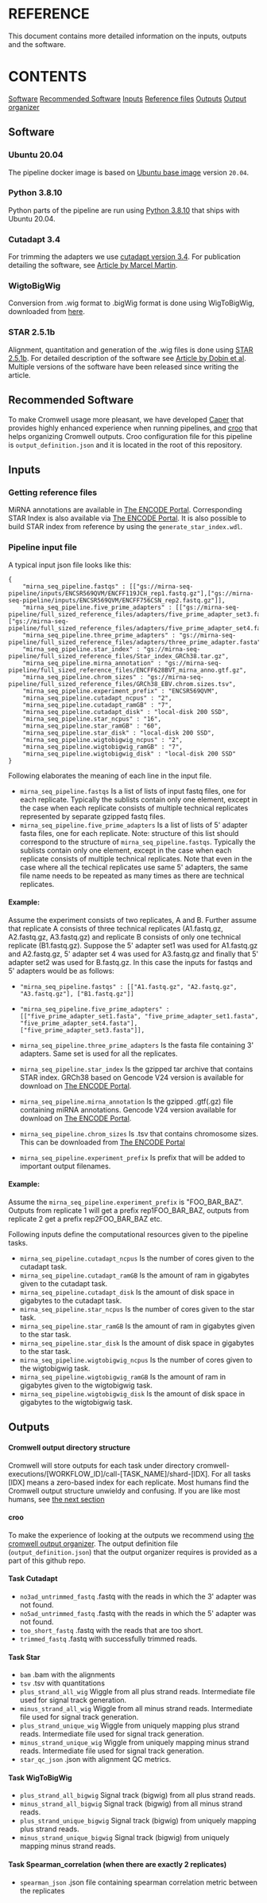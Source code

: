 # REFERENCE

This document contains more detailed information on the inputs, outputs and the software.

# CONTENTS

[Software](reference.md#software)
[Recommended Software](reference.md#recommended-software)
[Inputs](reference.md#inputs)
[Reference files](reference.md#getting-reference-files)
[Outputs](reference.md#outputs)
[Output organizer](reference.md#croo)

## Software

### Ubuntu 20.04

The pipeline docker image is based on [Ubuntu base image](https://hub.docker.com/_/ubuntu/) version `20.04`.

### Python 3.8.10

Python parts of the pipeline are run using [Python 3.8.10](https://www.python.org/download/releases/3.8.10/) that ships with Ubuntu 20.04.

### Cutadapt 3.4

For trimming the adapters we use [cutadapt version 3.4](https://cutadapt.readthedocs.io/en/stable/). For publication detailing the software, see [Article by Marcel Martin](http://journal.embnet.org/index.php/embnetjournal/article/view/200).

### WigtoBigWig

Conversion from .wig format to .bigWig format is done using WigToBigWig, downloaded from [here](http://hgdownload.soe.ucsc.edu/admin/exe/linux.x86_64/wigToBigWig).

### STAR 2.5.1b

Alignment, quantitation and generation of the .wig files is done using [STAR 2.5.1b](https://github.com/alexdobin/STAR/releases/tag/2.5.1b). For detailed description of the software see [Article by Dobin et al](https://www.ncbi.nlm.nih.gov/pubmed/23104886). Multiple versions of the software have been released since writing the article.

## Recommended Software

To make Cromwell usage more pleasant, we have developed [Caper](https://github.com/ENCODE-DCC/caper) that provides highly enhanced experience when running pipelines, and [croo](https://github.com/ENCODE-DCC/croo) that helps organizing Cromwell outputs. Croo configuration file for this pipeline is `output_definition.json` and it is located in the root of this repository.

## Inputs

### Getting reference files

MiRNA annotations are available in [The ENCODE Portal](https://www.encodeproject.org/files/ENCFF628BVT/). Corresponding STAR Index is also available via [The ENCODE Portal](https://www.encodeproject.org/files/ENCFF033AVX/). It is also possible to build STAR index from reference by using the `generate_star_index.wdl`.

### Pipeline input file

A typical input json file looks like this:

```
{
    "mirna_seq_pipeline.fastqs" : [["gs://mirna-seq-pipeline/inputs/ENCSR569QVM/ENCFF119JCH_rep1.fastq.gz"],["gs://mirna-seq-pipeline/inputs/ENCSR569QVM/ENCFF756CSN_rep2.fastq.gz"]],
    "mirna_seq_pipeline.five_prime_adapters" : [["gs://mirna-seq-pipeline/full_sized_reference_files/adapters/five_prime_adapter_set3.fasta"],["gs://mirna-seq-pipeline/full_sized_reference_files/adapters/five_prime_adapter_set4.fasta"]],
    "mirna_seq_pipeline.three_prime_adapters" : "gs://mirna-seq-pipeline/full_sized_reference_files/adapters/three_prime_adapter.fasta",
    "mirna_seq_pipeline.star_index" : "gs://mirna-seq-pipeline/full_sized_reference_files/Star_index_GRCh38.tar.gz",
    "mirna_seq_pipeline.mirna_annotation" : "gs://mirna-seq-pipeline/full_sized_reference_files/ENCFF628BVT_mirna_anno.gtf.gz",
    "mirna_seq_pipeline.chrom_sizes" : "gs://mirna-seq-pipeline/full_sized_reference_files/GRCh38_EBV.chrom.sizes.tsv",
    "mirna_seq_pipeline.experiment_prefix" : "ENCSR569QVM",
    "mirna_seq_pipeline.cutadapt_ncpus" : "2",
    "mirna_seq_pipeline.cutadapt_ramGB" : "7",
    "mirna_seq_pipeline.cutadapt_disk" : "local-disk 200 SSD",
    "mirna_seq_pipeline.star_ncpus" : "16",
    "mirna_seq_pipeline.star_ramGB" : "60",
    "mirna_seq_pipeline.star_disk" : "local-disk 200 SSD",
    "mirna_seq_pipeline.wigtobigwig_ncpus" : "2",
    "mirna_seq_pipeline.wigtobigwig_ramGB" : "7",
    "mirna_seq_pipeline.wigtobigwig_disk" : "local-disk 200 SSD"
}
```

Following elaborates the meaning of each line in the input file.

* `mirna_seq_pipeline.fastqs` Is a list of lists of input fastq files, one for each replicate. Typically the sublists contain only one element, except in the case when each replicate consists of multiple technical replicates represented by separate gzipped fastq files.
* `mirna_seq_pipeline.five_prime_adapters` Is a list of lists of 5' adapter fasta files, one for each replicate. Note: structure of this list should correspond to the structure of `mirna_seq_pipeline.fastqs`. Typically the sublists contain only one element, except in the case when each replicate consists of multiple technical replicates. Note that even in the case where all the techical replicates use same 5' adapters, the same file name needs to be repeated as many times as there are technical replicates.

#### Example:

Assume the experiment consists of two replicates, A and B. Further assume that replicate A consists of three technical replicates (A1.fastq.gz, A2.fastq.gz, A3.fastq.gz) and replicate B consists of only one technical replicate (B1.fastq.gz). Suppose the 5' adapter set1 was used for A1.fastq.gz and A2.fastq.gz, 5' adapter set 4 was used for A3.fastq.gz and finally that 5' adapter set2 was used for B.fastq.gz. In this case the inputs for fastqs and 5' adapters would be as follows:
* `"mirna_seq_pipeline.fastqs" : [["A1.fastq.gz", "A2.fastq.gz", "A3.fastq.gz"], ["B1.fastq.gz"]]`
* `"mirna_seq_pipeline.five_prime_adapters" : [["five_prime_adapter_set1.fasta", "five_prime_adapter_set1.fasta", "five_prime_adapter_set4.fasta"], ["five_prime_adapter_set3.fasta"]],`

* `mirna_seq_pipeline.three_prime_adapters` Is the fasta file containing 3' adapters. Same set is used for all the replicates.
* `mirna_seq_pipeline.star_index` Is the gzipped tar archive that contains STAR index. GRCh38 based on Gencode V24 version is available for download on [The ENCODE Portal](https://www.encodeproject.org/files/ENCFF033AVX/).
* `mirna_seq_pipeline.mirna_annotation` Is the gzipped .gtf(.gz) file containing miRNA annotations. Gencode V24 version available for download on [The ENCODE Portal](https://www.encodeproject.org/files/ENCFF628BVT/).
* `mirna_seq_pipeline.chrom_sizes` Is .tsv that contains chromosome sizes. This can be downloaded from [The ENCODE Portal](https://www.encodeproject.org/files/GRCh38_EBV.chrom.sizes/)
* `mirna_seq_pipeline.experiment_prefix` Is prefix that will be added to important output filenames.

#### Example:

Assume the `mirna_seq_pipeline.experiment_prefix` is "FOO_BAR_BAZ". Outputs from replicate 1 will get a prefix rep1FOO_BAR_BAZ, outputs from replicate 2 get a prefix rep2FOO_BAR_BAZ etc.

Following inputs define the computational resources given to the pipeline tasks.

* `mirna_seq_pipeline.cutadapt_ncpus` Is the number of cores given to the cutadapt task.
* `mirna_seq_pipeline.cutadapt_ramGB` Is the amount of ram in gigabytes given to the cutadapt task.
* `mirna_seq_pipeline.cutadapt_disk` Is the amount of disk space in gigabytes to the cutadapt task.
* `mirna_seq_pipeline.star_ncpus` Is the number of cores given to the star task.
* `mirna_seq_pipeline.star_ramGB` Is the amount of ram in gigabytes given to the star task.
* `mirna_seq_pipeline.star_disk` Is the amount of disk space in gigabytes to the star task.
* `mirna_seq_pipeline.wigtobigwig_ncpus` Is the number of cores given to the wigtobigwig task.
* `mirna_seq_pipeline.wigtobigwig_ramGB` Is the amount of ram in gigabytes given to the wigtobigwig task.
* `mirna_seq_pipeline.wigtobigwig_disk` Is the amount of disk space in gigabytes to the wigtobigwig task.

## Outputs

#### Cromwell output directory structure

Cromwell will store outputs for each task under directory cromwell-executions/[WORKFLOW_ID]/call-[TASK_NAME]/shard-[IDX]. For all tasks [IDX] means a zero-based index for each replicate. Most humans find the Cromwell output structure unwieldy and confusing. If you are like most humans, see [the next section](reference.md#cromwell-output-organizer)

#### croo

To make the experience of looking at the outputs we recommend using [the cromwell output organizer](https://github.com/ENCODE-DCC/croo). The output definition file (`output_definition.json`) that the output organizer requires is provided as a part of this github repo.

#### Task Cutadapt 

* `no3ad_untrimmed_fastq` .fastq with the reads in which the 3' adapter was not found.
* `no5ad_untrimmed_fastq` .fastq with the reads in which the 5' adapter was not found.
* `too_short_fastq` .fastq with the reads that are too short.
* `trimmed_fastq` .fastq with successfully trimmed reads.

#### Task Star

* `bam` .bam with the alignments
* `tsv` .tsv with quantitations
* `plus_strand_all_wig` Wiggle from all plus strand reads. Intermediate file used for signal track generation.
* `minus_strand_all_wig` Wiggle from all minus strand reads. Intermediate file used for signal track generation.
* `plus_strand_unique_wig` Wiggle from uniquely mapping plus strand reads. Intermediate file used for signal track generation.
* `minus_strand_unique_wig` Wiggle from uniquely mapping minus strand reads. Intermediate file used for signal track generation.
* `star_qc_json` .json with alignment QC metrics.

#### Task WigToBigWig

* `plus_strand_all_bigwig` Signal track (bigwig) from all plus strand reads.
* `minus_strand_all_bigwig` Signal track (bigwig) from all minus strand reads.
* `plus_strand_unique_bigwig` Signal track (bigwig) from uniquely mapping plus strand reads.
* `minus_strand_unique_bigwig` Signal track (bigwig) from uniquely mapping minus strand reads.

#### Task Spearman_correlation (when there are exactly 2 replicates)

* `spearman_json` .json file containing spearman correlation metric between the replicates
